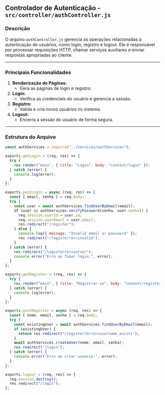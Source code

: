 ## **Controlador de Autenticação - `src/controller/authController.js`**

### **Descrição**
O arquivo `authController.js` gerencia as operações relacionadas à autenticação de usuários, como login, registro e logout. Ele é responsável por processar requisições HTTP, chamar serviços auxiliares e enviar respostas apropriadas ao cliente.

---

### **Principais Funcionalidades**
1. **Renderização de Páginas:**  
   - Gera as páginas de login e registro.
2. **Login:**  
   - Verifica as credenciais do usuário e gerencia a sessão.
3. **Registro:**  
   - Valida e cria novos usuários no sistema.
4. **Logout:**  
   - Encerra a sessão do usuário de forma segura.

---

### **Estrutura do Arquivo**
```javascript
const authServices = require("../services/authServices");

exports.getLogin = (req, res) => {
  try {
    res.render("main", { title: "Login", body: "content/login" });
  } catch (error) {
    console.log(error);
  }
};

exports.postLogin = async (req, res) => {
  const { email, senha } = req.body;
  try {
    const user = await authServices.findUserByEmail(email);
    if (user && authServices.verifyPassword(senha, user.senha)) {
      req.session.userId = user.id;
      req.session.userEmail = user.email;
      res.redirect("/register");
    } else {
      console.log({ message: "Invalid email or password" });
      res.redirect("/login?error=invalid");
    }
  } catch (error) {
    res.redirect("/login?error=server");
    console.error("Erro ao fazer login:", error);
  }
};

exports.getRegister = (req, res) => {
  try {
    res.render("main", { title: "Registrar-se", body: "content/register" });
  } catch (error) {
    console.log(error);
  }
};

exports.postRegister = async (req, res) => {
  const { nome, email, senha } = req.body;
  try {
    const existingUser = await authServices.findUserByEmail(email);
    if (existingUser) {
      return res.redirect("/register?error=username_exists");
    }
    await authServices.createUser(nome, email, senha);
    res.redirect("/login");
  } catch (error) {
    console.error("Erro ao criar usuario:", error);
  }
};

exports.logout = (req, res) => {
  req.session.destroy();
  res.redirect("/login");
};
